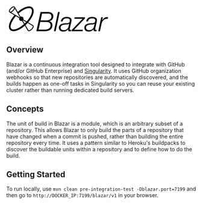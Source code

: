 ![Blazar](https://github.com/HubSpot/Blazar/blob/master/BlazarUI/app/images/blazar-logo.png?raw=true)

## Overview ##

Blazar is a continuous integration tool designed to integrate with GitHub (and/or GitHub Enterprise) 
and [Singularity](https://github.com/HubSpot/Singularity). It uses GitHub organization webhooks
so that new repositories are automatically discovered, and the builds happen as one-off tasks in
Singularity so you can reuse your existing cluster rather than running dedicated build servers. 

## Concepts ##

The unit of build in Blazar is a module, which is an arbitrary subset of a repository. This allows 
Blazar to only build the parts of a repository that have changed when a commit is pushed, rather 
than building the entire repository every time. It uses a pattern similar to Heroku's buildpacks 
to discover the buildable units within a repository and to define how to do the build.

## Getting Started ##

To run locally, use 
`mvn clean pre-integration-test -Dblazar.port=7199` 
and then go to `http://DOCKER_IP:7199/blazar/v1` in your browser.
